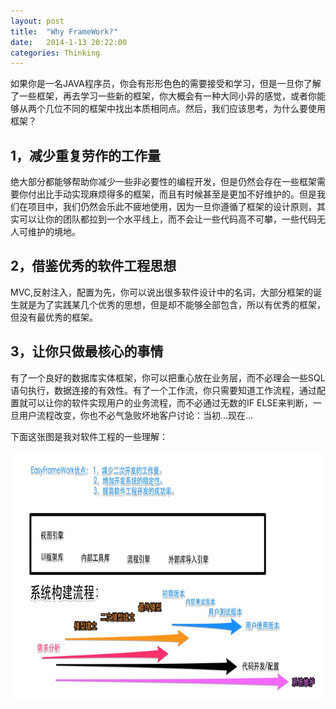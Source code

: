 ```yaml
---
layout: post
title:  "Why FrameWork?"
date:   2014-1-13 20:22:00
categories: Thinking
---
```


如果你是一名JAVA程序员，你会有形形色色的需要接受和学习，但是一旦你了解了一些框架，再去学习一些新的框架，你大概会有一种大同小异的感觉，或者你能够从两个几位不同的框架中找出本质相同点。然后，我们应该思考，为什么要使用框架？

## 1，减少重复劳作的工作量

绝大部分都能够帮助你减少一些非必要性的编程开发，但是仍然会存在一些框架需要你付出比手动实现麻烦得多的框架，而且有时候甚至是更加不好维护的。但是我们在项目中，我们仍然会乐此不疲地使用，因为一旦你遵循了框架的设计原则，其实可以让你的团队都拉到一个水平线上，而不会让一些代码高不可攀，一些代码无人可维护的境地。

## 2，借鉴优秀的软件工程思想

MVC,反射注入，配置为先，你可以说出很多软件设计中的名词，大部分框架的诞生就是为了实践某几个优秀的思想，但是却不能够全部包含，所以有优秀的框架，但没有最优秀的框架。

## 3，让你只做最核心的事情

有了一个良好的数据库实体框架，你可以把重心放在业务层，而不必理会一些SQL语句执行，数据连接的有效性。有了一个工作流，你只需要知道工作流程，通过配置就可以让你的软件实现用户的业务流程，而不必通过无数的IF ELSE来判断，一旦用户流程改变，你也不必气急败坏地客户讨论：当初…现在…

下面这张图是我对软件工程的一些理解：

<img src="/res/images/WhyFrameWork.jpg" style="width:800px;height:400px;" />
